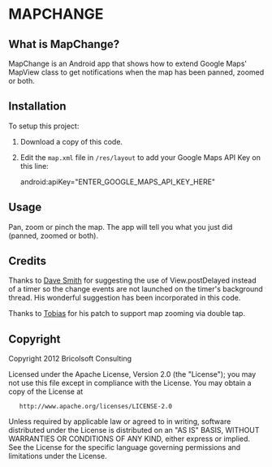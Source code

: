 MAPCHANGE
=========

What is MapChange?
---------------------
MapChange is an Android app that shows how to extend Google Maps' MapView class to get notifications when the map has been panned, zoomed or both.

Installation
------------
To setup this project:

1. Download a copy of this code.
1. Edit the `map.xml` file in `/res/layout` to add your Google Maps API Key on this line:

    android:apiKey="ENTER_GOOGLE_MAPS_API_KEY_HERE"

Usage
-----
Pan, zoom or pinch the map. The app will tell you what you just did (panned, zoomed or both).

Credits
-------
Thanks to [Dave Smith](https://github.com/devunwired) for suggesting the use of View.postDelayed instead of a timer so the change events are not launched on the timer's background thread. His wonderful suggestion has been incorporated in this code.

Thanks to [Tobias](https://github.com/johnjohndoe) for his patch to support map zooming via double tap.

Copyright
---------
Copyright 2012 Bricolsoft Consulting

Licensed under the Apache License, Version 2.0 (the "License"); you may not use this file except in compliance with the License. You may obtain a copy of the License at

       http://www.apache.org/licenses/LICENSE-2.0

Unless required by applicable law or agreed to in writing, software distributed under the License is distributed on an "AS IS" BASIS, WITHOUT WARRANTIES OR CONDITIONS OF ANY KIND, either express or implied. See the License for the specific language governing permissions and limitations under the License.